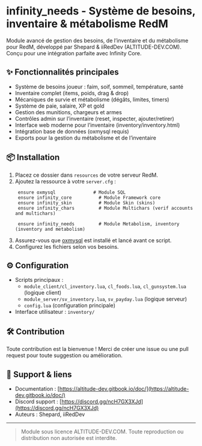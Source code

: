 # infinity_needs - Système de besoins, inventaire & métabolisme RedM

Module avancé de gestion des besoins, de l’inventaire et du métabolisme pour RedM, développé par Shepard & iiRedDev (ALTITUDE-DEV.COM). Conçu pour une intégration parfaite avec Infinity Core.

## ✨ Fonctionnalités principales

- Système de besoins joueur : faim, soif, sommeil, température, santé
- Inventaire complet (items, poids, drag & drop)
- Mécaniques de survie et métabolisme (dégâts, limites, timers)
- Système de paie, salaire, XP et gold
- Gestion des munitions, chargeurs et armes
- Contrôles admin sur l’inventaire (reset, inspecter, ajouter/retirer)
- Interface web moderne pour l’inventaire (inventory/inventory.html)
- Intégration base de données (oxmysql requis)
- Exports pour la gestion du métabolisme et de l’inventaire

## 📦 Installation

1. Placez ce dossier dans `resources` de votre serveur RedM.
2. Ajoutez la ressource à votre `server.cfg` :
   ```
    ensure oxmysql              # Module SQL
    ensure infinity_core          # Module Framework core
    ensure infinity_skin          # Module Skin (skins)
    ensure infinity_chars         # Module Multichars (verif accounts and multichars)
    
    ensure infinity_needs         # Module Metabolism, inventory (inventory and metabolism)
   ```
3. Assurez-vous que [oxmysql](https://github.com/overextended/oxmysql) est installé et lancé avant ce script.
4. Configurez les fichiers selon vos besoins.

## ⚙️ Configuration

- Scripts principaux :
  - `module_client/cl_inventory.lua`, `cl_foods.lua`, `cl_gunsystem.lua` (logique client)
  - `module_server/sv_inventory.lua`, `sv_payday.lua` (logique serveur)
  - `config.lua` (configuration principale)
- Interface utilisateur : `inventory/`

## 🛠 Contribution

Toute contribution est la bienvenue !
Merci de créer une issue ou une pull request pour toute suggestion ou amélioration.

## 🤝 Support & liens

- Documentation : [https://altitude-dev.gitbook.io/doc/](https://altitude-dev.gitbook.io/doc/)
- Discord support : [https://discord.gg/ncH7GX3XJd](https://discord.gg/ncH7GX3XJd)
- Auteurs : Shepard, iiRedDev

---

> Module sous licence ALTITUDE-DEV.COM. Toute reproduction ou distribution non autorisée est interdite.
